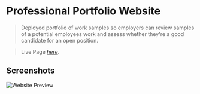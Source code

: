 # Professional Portfolio Website
> Deployed portfolio of work samples so employers can review samples of a potential employees work and assess whether they're a good candidate for an open position.


> Live Page [_here_](https://tannerreed29.github.io/Professional-Portfolio/).


## Screenshots
![Website Preview](./assets/images/)
